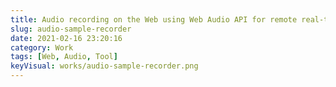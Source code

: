 ```yaml
---
title: Audio recording on the Web using Web Audio API for remote real-time environmental sound collection
slug: audio-sample-recorder
date: 2021-02-16 23:20:16
category: Work
tags: [Web, Audio, Tool]
keyVisual: works/audio-sample-recorder.png
---
```

